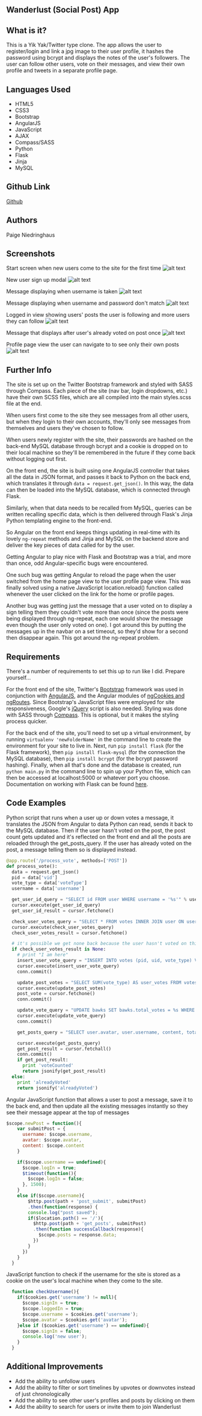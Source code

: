 Wanderlust (Social Post) App
---

What is it?
---
This is a Yik Yak/Twitter type clone. The app allows the user to register/login and link a jpg image to their user profile, it hashes the password using bcrypt and displays the notes of the user's followers. The user can follow other users, vote on their messages, and view their own profile and tweets in a separate profile page.

Languages Used
---
  * HTML5
  * CSS3
  * Bootstrap
  * AngularJS
  * JavaScript
  * AJAX
  * Compass/SASS
  * Python
  * Flask
  * Jinja
  * MySQL

Github Link
---
[Github](https://github.com/paigen11/bawk)

Authors
---
Paige Niedringhaus

Screenshots
---
Start screen when new users come to the site for the first time
![alt text](https://github.com/paigen11/bawk/blob/master/screenshots/login-screen.png)

New user sign up modal
![alt text](https://github.com/paigen11/bawk/blob/master/screenshots/sign-up.png)

Message displaying when username is taken
![alt text](https://github.com/paigen11/bawk/blob/master/screenshots/username-taken.png)

Message displaying when username and password don't match
![alt text](https://github.com/paigen11/bawk/blob/master/screenshots/user-not-recognized.png)

Logged in view showing users' posts the user is following and more users they can follow
![alt text](https://github.com/paigen11/bawk/blob/master/screenshots/logged-in-view.png)

Message that displays after user's already voted on post once
![alt text](https://github.com/paigen11/bawk/blob/master/screenshots/already-voted-message.png)

Profile page view the user can navigate to to see only their own posts
![alt text](https://github.com/paigen11/bawk/blob/master/screenshots/user-profile.png)

Further Info
---
The site is set up on the Twitter Bootstrap framework and styled with SASS through Compass. Each piece of the site (nav bar, login dropdowns, etc.) have their own SCSS files, which are all compiled into the main styles.scss file at the end.

When users first come to the site they see messages from all other users, but when they login to their own accounts, they'll only see messages from themselves and users they've chosen to follow. 

When users newly register with the site, their passwords are hashed on the back-end MySQL database through bcrypt and a cookie is dropped on to their local machine so they'll be remembered in the future if they come back without logging out first.

On the front end, the site is built using one AngularJS controller that takes all the data in JSON format, and passes it back to Python on the back end, which translates it through `data = request.get_json()`. In this way, the data can then be loaded into the MySQL database, which is connected through Flask. 

Similarly, when that data needs to be recalled from MySQL, queries can be written recalling specific data, which is then delivered through Flask's Jinja Python templating engine to the front-end.

So Angular on the front end keeps things updating in real-time with its lovely `ng-repeat` methods and Jinja and MySQL on the backend store and deliver the key pieces of data called for by the user.

Getting Angular to play nice with Flask and Bootstrap was a trial, and more than once, odd Angular-specific bugs were encountered. 

One such bug was getting Angular to reload the page when the user switched from the home page view to the user profile page view. This was finally solved using a native JavaScript location.reload() function called whenever the user clicked on the link for the home or profile pages. 

Another bug was getting just the message that a user voted on to display a sign telling them they couldn't vote more than once (since the posts were being displayed through ng-repeat, each one would show the message even though the user only voted on one). I got around this by putting the messages up in the navbar on a set timeout, so they'd show for a second then disappear again. This got around the ng-repeat problem.

Requirements
---
There's a number of requirements to set this up to run like I did. Prepare yourself...

For the front end of the site, Twitter's [Bootstrap](http://getbootstrap.com/getting-started/) framework was used in conjunction with [AngularJS](https://angularjs.org/), and the Angular modules of [ngCookies and ngRoutes](https://code.angularjs.org/1.5.8/). Since Bootstrap's JavaScript files were employed for site responsiveness, Google's [jQuery](https://ajax.googleapis.com/ajax/libs/jquery/2.2.4/jquery.min.js) script is also needed. Styling was done with SASS through [Compass](http://compass.kkbox.com/). This is optional, but it makes the styling process quicker.

For the back end of the site, you'll need to set up a virtual environment, by running `virtualenv 'newFolderName'` in the command line to create the environment for your site to live in. Next, run `pip install flask` (for the Flask framework), then `pip install flask-mysql` (for the connection the MySQL database), then `pip install bcrypt` (for the bcrypt password hashing). Finally, when all that's done and the database is created, run `python main.py` in the command line to spin up your Python file, which can then be accessed at localhost:5000 or whatever port you choose. Documentation on working with Flask can be found [here](http://flask.pocoo.org/).

Code Examples
---
Python script that runs when a user up or down votes a message, it translates the JSON from Angular to data Python can read, sends it back to the MySQL database. Then if the user hasn't voted on the post, the post count gets updated and it's reflected on the front end and all the posts are reloaded through the get_posts_query. If the user has already voted on the post, a message telling them so is displayed instead.


```python
@app.route('/process_vote', methods=['POST'])
def process_vote():
  data = request.get_json()
  pid = data['vid']
  vote_type = data['voteType']
  username = data['username']

  get_user_id_query = "SELECT id FROM user WHERE username = '%s'" % username
  cursor.execute(get_user_id_query)
  get_user_id_result = cursor.fetchone()

  check_user_votes_query = "SELECT * FROM votes INNER JOIN user ON user.id = votes.uid WHERE user.username = '%s' AND votes.pid = '%s'" % (username, pid)
  cursor.execute(check_user_votes_query)
  check_user_votes_result = cursor.fetchone()

  # it's possible we get none back because the user hasn't voted on this post
  if check_user_votes_result is None:
    # print "I am here"
    insert_user_vote_query = "INSERT INTO votes (pid, uid, vote_type) VALUES ('%s', '%s', '%s')" %(pid,get_user_id_result[0], vote_type)
    cursor.execute(insert_user_vote_query)
    conn.commit()

    update_post_votes = "SELECT SUM(vote_type) AS user_votes FROM votes WHERE pid = '%s'" %(pid)
    cursor.execute(update_post_votes)
    post_vote = cursor.fetchone()
    conn.commit()

    update_vote_query = "UPDATE bawks SET bawks.total_votes = %s WHERE bawks.id = %s" % (post_vote[0], pid)
    cursor.execute(update_vote_query)
    conn.commit()

    get_posts_query = "SELECT user.avatar, user.username, content, total_votes, time, location, user_id, bawks.id FROM bawks LEFT JOIN user ON user_id = user.id LEFT JOIN follow on following_id = bawks.user_id WHERE follow.following_id IN (SELECT following_id from follow where follower_id = '%s') GROUP BY user.avatar, user.username, content, total_votes, time, location, user_id, bawks.id UNION SELECT user.avatar, user.username, content, total_votes, time, location, user_id, bawks.id FROM bawks LEFT JOIN user ON user_id = user.id WHERE user.id = '%s' ORDER BY time ASC" % (get_user_id_result[0], get_user_id_result[0]) 

    cursor.execute(get_posts_query)
    get_post_result = cursor.fetchall() 
    conn.commit()
    if get_post_result:
      print 'voteCounted'
      return jsonify(get_post_result)
  else:
    print 'alreadyVoted'
    return jsonify('alreadyVoted')  
``` 


Angular JavaScript function that allows a user to post a message, save it to the back end, and then update all the existing messages instantly so they see their message appear at the top of messages

```javascript
$scope.newPost = function(){
    var submitPost = {
      username: $scope.username,
      avatar: $scope.avatar,
      content: $scope.content
    }

    if($scope.username == undefined){
      $scope.logIn = true;
      $timeout(function(){
        $scope.logIn = false;
      }, 1500);
    }
    else if($scope.username){
        $http.post(path + 'post_submit', submitPost)
        .then(function(response) {
        console.log("post saved");
        if($location.path() == '/'){
          $http.post(path + 'get_posts', submitPost)
          .then(function successCallback(response){
            $scope.posts = response.data;
          })
        }
      })
    }   
  }
```

JavaScript function to check if the username for the site is stored as a cookie on the user's local machine when they come to the site.

```javascript
  function checkUsername(){
    if($cookies.get('username') != null){
      $scope.signIn = true;
      $scope.loggedIn = true;
      $scope.username = $cookies.get('username');
      $scope.avatar = $cookies.get('avatar');
    }else if ($cookies.get('username') == undefined){
      $scope.signIn = false;
      console.log('new user');
    }
  }
```

Additional Improvements
---
 * Add the ability to unfollow users
 * Add the ability to filter or sort timelines by upvotes or downvotes instead of just chronologically
 * Add the ability to see other user's profiles and posts by clicking on them 
 * Add the ability to search for users or invite them to join Wanderlust
